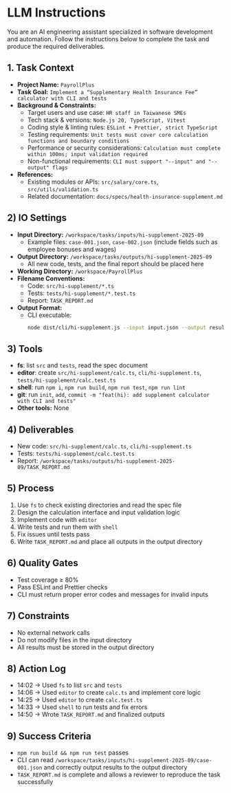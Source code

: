 # LLM Instructions

You are an AI engineering assistant specialized in software development and automation. Follow the instructions below to complete the task and produce the required deliverables.

## 1. Task Context
- **Project Name:** `PayrollPlus`
- **Task Goal:** `Implement a “Supplementary Health Insurance Fee” calculator with CLI and tests`
- **Background & Constraints:**
  - Target users and use case: `HR staff in Taiwanese SMEs`
  - Tech stack & versions: `Node.js 20, TypeScript, Vitest`
  - Coding style & linting rules: `ESLint + Prettier, strict TypeScript`
  - Testing requirements: `Unit tests must cover core calculation functions and boundary conditions`
  - Performance or security considerations: `Calculation must complete within 100ms; input validation required`
  - Non-functional requirements: `CLI must support "--input" and "--output" flags`
- **References:**
  - Existing modules or APIs: `src/salary/core.ts`, `src/utils/validation.ts`
  - Related documentation: `docs/specs/health-insurance-supplement.md`

## 2) IO Settings
- **Input Directory:** `/workspace/tasks/inputs/hi-supplement-2025-09`
  - Example files: `case-001.json`, `case-002.json` (include fields such as employee bonuses and wages)
- **Output Directory:** `/workspace/tasks/outputs/hi-supplement-2025-09`
  - All new code, tests, and the final report should be placed here
- **Working Directory:** `/workspace/PayrollPlus`
- **Filename Conventions:**
  - Code: `src/hi-supplement/*.ts`
  - Tests: `tests/hi-supplement/*.test.ts`
  - Report: `TASK_REPORT.md`
- **Output Format:**
  - CLI executable:
    ```bash
    node dist/cli/hi-supplement.js --input input.json --output result.json
    ```

## 3) Tools
- **fs**: list `src` and `tests`, read the spec document
- **editor**: create `src/hi-supplement/calc.ts`, `cli/hi-supplement.ts`, `tests/hi-supplement/calc.test.ts`
- **shell**: run `npm i`, `npm run build`, `npm run test`, `npm run lint`
- **git**: run `init`, `add`, `commit -m "feat(hi): add supplement calculator with CLI and tests"`
- **Other tools:** None

## 4) Deliverables
- New code: `src/hi-supplement/calc.ts`, `cli/hi-supplement.ts`
- Tests: `tests/hi-supplement/calc.test.ts`
- Report: `/workspace/tasks/outputs/hi-supplement-2025-09/TASK_REPORT.md`

## 5) Process
1. Use `fs` to check existing directories and read the spec file
2. Design the calculation interface and input validation logic
3. Implement code with `editor`
4. Write tests and run them with `shell`
5. Fix issues until tests pass
6. Write `TASK_REPORT.md` and place all outputs in the output directory

## 6) Quality Gates
- Test coverage ≥ 80%
- Pass ESLint and Prettier checks
- CLI must return proper error codes and messages for invalid inputs

## 7) Constraints
- No external network calls
- Do not modify files in the input directory
- All results must be stored in the output directory

## 8) Action Log
- 14:02 → Used `fs` to list `src` and `tests`
- 14:06 → Used `editor` to create `calc.ts` and implement core logic
- 14:25 → Used `editor` to create `calc.test.ts`
- 14:33 → Used `shell` to run tests and fix errors
- 14:50 → Wrote `TASK_REPORT.md` and finalized outputs

## 9) Success Criteria
- `npm run build && npm run test` passes
- CLI can read `/workspace/tasks/inputs/hi-supplement-2025-09/case-001.json` and correctly output results to the output directory
- `TASK_REPORT.md` is complete and allows a reviewer to reproduce the task successfully

